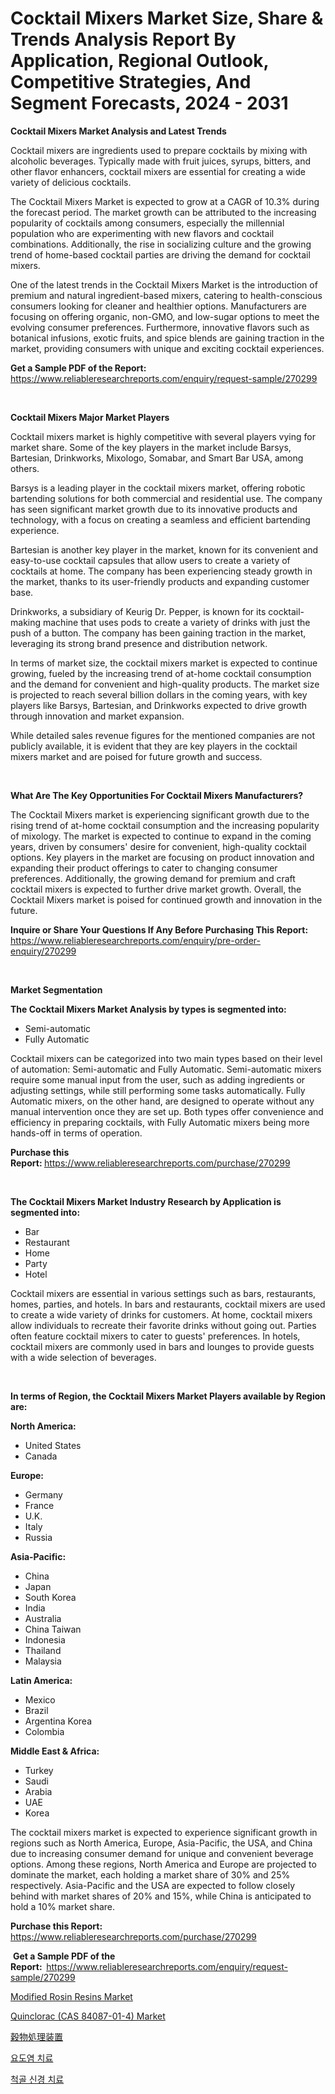 <p><h1>Cocktail Mixers Market Size, Share & Trends Analysis Report By Application, Regional Outlook, Competitive Strategies, And Segment Forecasts, 2024 - 2031</h1></p><p><strong>Cocktail Mixers Market Analysis and Latest Trends</strong></p>
<p><p>Cocktail mixers are ingredients used to prepare cocktails by mixing with alcoholic beverages. Typically made with fruit juices, syrups, bitters, and other flavor enhancers, cocktail mixers are essential for creating a wide variety of delicious cocktails.</p><p>The Cocktail Mixers Market is expected to grow at a CAGR of 10.3% during the forecast period. The market growth can be attributed to the increasing popularity of cocktails among consumers, especially the millennial population who are experimenting with new flavors and cocktail combinations. Additionally, the rise in socializing culture and the growing trend of home-based cocktail parties are driving the demand for cocktail mixers.</p><p>One of the latest trends in the Cocktail Mixers Market is the introduction of premium and natural ingredient-based mixers, catering to health-conscious consumers looking for cleaner and healthier options. Manufacturers are focusing on offering organic, non-GMO, and low-sugar options to meet the evolving consumer preferences. Furthermore, innovative flavors such as botanical infusions, exotic fruits, and spice blends are gaining traction in the market, providing consumers with unique and exciting cocktail experiences.</p></p>
<p><strong>Get a Sample PDF of the Report:&nbsp;</strong> <a href="https://www.reliableresearchreports.com/enquiry/request-sample/270299">https://www.reliableresearchreports.com/enquiry/request-sample/270299</a></p>
<p>&nbsp;</p>
<p><strong>Cocktail Mixers Major Market Players</strong></p>
<p><p>Cocktail mixers market is highly competitive with several players vying for market share. Some of the key players in the market include Barsys, Bartesian, Drinkworks, Mixologo, Somabar, and Smart Bar USA, among others. </p><p>Barsys is a leading player in the cocktail mixers market, offering robotic bartending solutions for both commercial and residential use. The company has seen significant market growth due to its innovative products and technology, with a focus on creating a seamless and efficient bartending experience. </p><p>Bartesian is another key player in the market, known for its convenient and easy-to-use cocktail capsules that allow users to create a variety of cocktails at home. The company has been experiencing steady growth in the market, thanks to its user-friendly products and expanding customer base. </p><p>Drinkworks, a subsidiary of Keurig Dr. Pepper, is known for its cocktail-making machine that uses pods to create a variety of drinks with just the push of a button. The company has been gaining traction in the market, leveraging its strong brand presence and distribution network. </p><p>In terms of market size, the cocktail mixers market is expected to continue growing, fueled by the increasing trend of at-home cocktail consumption and the demand for convenient and high-quality products. The market size is projected to reach several billion dollars in the coming years, with key players like Barsys, Bartesian, and Drinkworks expected to drive growth through innovation and market expansion. </p><p>While detailed sales revenue figures for the mentioned companies are not publicly available, it is evident that they are key players in the cocktail mixers market and are poised for future growth and success.</p></p>
<p>&nbsp;</p>
<p><strong>What Are The Key Opportunities For Cocktail Mixers Manufacturers?</strong></p>
<p><p>The Cocktail Mixers market is experiencing significant growth due to the rising trend of at-home cocktail consumption and the increasing popularity of mixology. The market is expected to continue to expand in the coming years, driven by consumers' desire for convenient, high-quality cocktail options. Key players in the market are focusing on product innovation and expanding their product offerings to cater to changing consumer preferences. Additionally, the growing demand for premium and craft cocktail mixers is expected to further drive market growth. Overall, the Cocktail Mixers market is poised for continued growth and innovation in the future.</p></p>
<p><strong>Inquire or Share Your Questions If Any Before Purchasing This Report:</strong> <a href="https://www.reliableresearchreports.com/enquiry/pre-order-enquiry/270299">https://www.reliableresearchreports.com/enquiry/pre-order-enquiry/270299</a></p>
<p>&nbsp;</p>
<p><strong>Market Segmentation</strong></p>
<p><strong>The Cocktail Mixers Market Analysis by types is segmented into:</strong></p>
<p><ul><li>Semi-automatic</li><li>Fully Automatic</li></ul></p>
<p><p>Cocktail mixers can be categorized into two main types based on their level of automation: Semi-automatic and Fully Automatic. Semi-automatic mixers require some manual input from the user, such as adding ingredients or adjusting settings, while still performing some tasks automatically. Fully Automatic mixers, on the other hand, are designed to operate without any manual intervention once they are set up. Both types offer convenience and efficiency in preparing cocktails, with Fully Automatic mixers being more hands-off in terms of operation.</p></p>
<p><strong>Purchase this Report:&nbsp;</strong><a href="https://www.reliableresearchreports.com/purchase/270299">https://www.reliableresearchreports.com/purchase/270299</a></p>
<p>&nbsp;</p>
<p><strong>The Cocktail Mixers Market Industry Research by Application is segmented into:</strong></p>
<p><ul><li>Bar</li><li>Restaurant</li><li>Home</li><li>Party</li><li>Hotel</li></ul></p>
<p><p>Cocktail mixers are essential in various settings such as bars, restaurants, homes, parties, and hotels. In bars and restaurants, cocktail mixers are used to create a wide variety of drinks for customers. At home, cocktail mixers allow individuals to recreate their favorite drinks without going out. Parties often feature cocktail mixers to cater to guests' preferences. In hotels, cocktail mixers are commonly used in bars and lounges to provide guests with a wide selection of beverages.</p></p>
<p>&nbsp;</p>
<p><strong>In terms of Region, the Cocktail Mixers Market Players available by Region are:</strong></p>
<p>
    <p> <strong> North America: </strong>
        <ul>
            <li>United States</li>
            <li>Canada</li>
        </ul>
        </p> 
    <p> <strong> Europe: </strong>
        <ul>
            <li>Germany</li>
            <li>France</li>
            <li>U.K.</li>
            <li>Italy</li>
            <li>Russia</li>
        </ul>
        </p> 
    <p> <strong> Asia-Pacific: </strong>
        <ul>
            <li>China</li>
            <li>Japan</li>
            <li>South Korea</li>
            <li>India</li>
            <li>Australia</li>
            <li>China Taiwan</li>
            <li>Indonesia</li>
            <li>Thailand</li>
            <li>Malaysia</li>
        </ul>
        </p> 
    <p> <strong> Latin America: </strong>
        <ul>
            <li>Mexico</li>
            <li>Brazil</li>
            <li>Argentina Korea</li>
            <li>Colombia</li>
        </ul>
        </p> 
    <p> <strong> Middle East & Africa: </strong>
        <ul>
            <li>Turkey</li>
            <li>Saudi</li>
            <li>Arabia</li>
            <li>UAE</li>
            <li>Korea</li>
        </ul>
    </p>
    </p>
<p><p>The cocktail mixers market is expected to experience significant growth in regions such as North America, Europe, Asia-Pacific, the USA, and China due to increasing consumer demand for unique and convenient beverage options. Among these regions, North America and Europe are projected to dominate the market, each holding a market share of 30% and 25% respectively. Asia-Pacific and the USA are expected to follow closely behind with market shares of 20% and 15%, while China is anticipated to hold a 10% market share.</p></p>
<p><strong>Purchase this Report: </strong><a href="https://www.reliableresearchreports.com/purchase/270299">https://www.reliableresearchreports.com/purchase/270299</a></p>
<p>&nbsp;<strong>Get a Sample PDF of the Report:&nbsp;&nbsp;</strong><a href="https://www.reliableresearchreports.com/enquiry/request-sample/270299">https://www.reliableresearchreports.com/enquiry/request-sample/270299</a></p>
<p><strong></strong></p>
<p><p><a href="https://view.publitas.com/reportprime-1/modified-rosin-resins-market-size-share-trends-analysis-report-by-application-regional-outlook-competitive-strategies-and-segment-forecasts-2024-2031/">Modified Rosin Resins Market</a></p><p><a href="https://silk-columnist-571.notion.site/Quinclorac-CAS-84087-01-4-Market-Provides-a-Comprehensive-Analysis-Including-a-Macro-Overview-of-t-5abd344007b144a090ce8f102736827f">Quinclorac (CAS 84087-01-4) Market</a></p><p><a href="https://medium.com/@darniecejuarezlvzuvvkzbus/%E7%A9%80%E7%89%A9%E5%8A%A0%E5%B7%A5%E6%A9%9F%E5%99%A8%E5%B8%82%E5%A0%B4-2031%E5%B9%B4%E3%81%BE%E3%81%A7%E3%81%AE%E3%83%88%E3%83%AC%E3%83%B3%E3%83%89-%E4%BA%88%E6%B8%AC-%E7%AB%B6%E4%BA%89%E5%88%86%E6%9E%90-c79fe1d6e1f7">穀物処理装置</a></p><p><a href="https://medium.com/@el_crea/%EC%9A%94%EB%8F%84%EC%97%BC-%EC%B9%98%EB%A3%8C-%EC%8B%9C%EC%9E%A5-%EB%B6%84%EC%84%9D-%EA%B8%80%EB%A1%9C%EB%B2%8C-%EC%82%B0%EC%97%85-%EC%A0%84%EB%A7%9D%EA%B3%BC-%EC%98%88%EC%B8%A1-2024%EB%85%84%EB%B6%80%ED%84%B0-2031%EB%85%84-25b346799446">요도염 치료</a></p><p><a href="https://medium.com/@el_crea/quot-%EC%9A%94%ED%95%9C-%EC%8B%A0%EA%B2%BD-%EC%B9%98%EB%A3%8C-%EC%8B%9C%EC%9E%A5-%EB%B3%B4%EA%B3%A0%EC%84%9C%EB%8A%94-%EC%9D%B4-%EC%8B%9C%EC%9E%A5%EC%9D%98-%EC%B5%9C%EC%8B%A0-%ED%8A%B8%EB%A0%8C%EB%93%9C%EC%99%80-%EC%84%B1%EC%9E%A5-%EA%B8%B0%ED%9A%8C%EB%A5%BC-%EB%B3%B4%EC%97%AC%EC%A4%8D%EB%8B%88%EB%8B%A4-quot-c819c01ed3d7">척골 신경 치료</a></p></p>